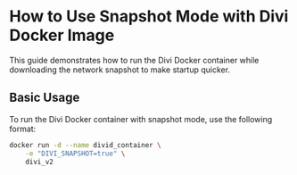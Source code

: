 # How to Use Snapshot Mode with Divi Docker Image

This guide demonstrates how to run the Divi Docker container while downloading the network snapshot to make startup quicker.

## Basic Usage

To run the Divi Docker container with snapshot mode, use the following format:

```bash
docker run -d --name divid_container \
    -e "DIVI_SNAPSHOT=true" \
    divi_v2
```

